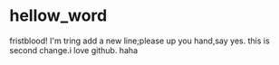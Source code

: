 # hellow_word
fristblood!
I'm tring add a new line;please up you hand,say yes.
this is second change.i love github.
haha
